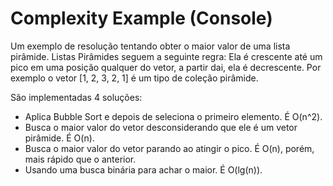 # Complexity Example (Console)

Um exemplo de resolução tentando obter o maior valor de uma lista pirâmide. Listas Pirâmides seguem a seguinte regra: Ela é crescente até um pico em uma posição qualquer do vetor, a partir dai, ela é decrescente. Por exemplo o vetor [1, 2, 3, 2, 1] é um tipo de coleção pirâmide.

São implementadas 4 soluções:
- Aplica Bubble Sort e depois de seleciona o primeiro elemento. É O(n^2).
- Busca o maior valor do vetor desconsiderando que ele é um vetor pirâmide. É O(n).
- Busca o maior valor do vetor parando ao atingir o pico. É O(n), porém, mais rápido que o anterior.
- Usando uma busca binária para achar o maior. É O(lg(n)).
